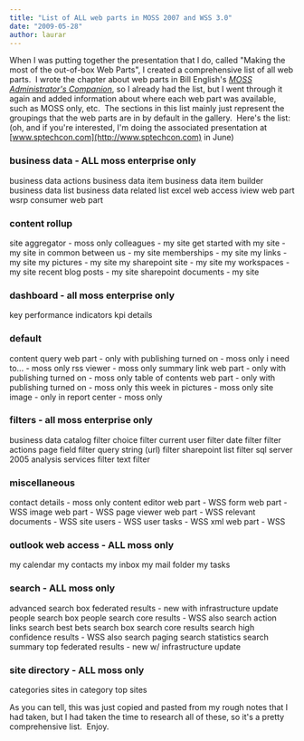 ```yaml
---
title: "List of ALL web parts in MOSS 2007 and WSS 3.0"
date: "2009-05-28"
author: laurar
---
```


When I was putting together the presentation that I do, called "Making the most of the out-of-box Web Parts", I created a comprehensive list of all web parts.  I wrote the chapter about web parts in Bill English's _[MOSS Administrator's Companion](http://admincompanion.mindsharp.com)_, so I already had the list, but I went through it again and added information about where each web part was available, such as MOSS only, etc.  The sections in this list mainly just represent the groupings that the web parts are in by default in the gallery.  Here's the list: (oh, and if you're interested, I'm doing the associated presentation at [www.sptechcon.com](http://www.sptechcon.com) in June)

### business data - ALL moss enterprise only

business data actions business data item business data item builder business data list business data related list excel web access iview web part wsrp consumer web part

### content rollup

site aggregator - moss only colleagues - my site get started with my site - my site in common between us - my site memberships - my site my links - my site my pictures - my site my sharepoint site - my site my workspaces - my site recent blog posts - my site sharepoint documents - my site

### dashboard - all moss enterprise only

key performance indicators kpi details

### default

content query web part - only with publishing turned on - moss only i need to... - moss only rss viewer - moss only summary link web part - only with publishing turned on - moss only table of contents web part - only with publishing turned on - moss only this week in pictures - moss only site image - only in report center - moss only

### filters - all moss enterprise only

business data catalog filter choice filter current user filter date filter filter actions page field filter query string (url) filter sharepoint list filter sql server 2005 analysis services filter text filter

### miscellaneous

contact details - moss only content editor web part - WSS form web part - WSS image web part - WSS page viewer web part - WSS relevant documents - WSS site users - WSS user tasks - WSS xml web part - WSS

### outlook web access - ALL moss only

my calendar my contacts my inbox my mail folder my tasks

### search - ALL moss only

advanced search box federated results - new with infrastructure update people search box people search core results - WSS also search action links search best bets search box search core results search high confidence results - WSS also search paging search statistics search summary top federated results - new w/ infrastructure update

### site directory - ALL moss only

categories sites in category top sites

As you can tell, this was just copied and pasted from my rough notes that I had taken, but I had taken the time to research all of these, so it's a pretty comprehensive list.  Enjoy.
